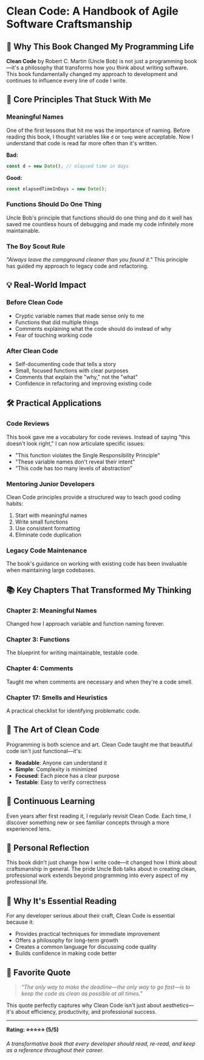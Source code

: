 # Clean Code: A Handbook of Agile Software Craftsmanship

## 📖 Why This Book Changed My Programming Life

**Clean Code** by Robert C. Martin (Uncle Bob) is not just a programming book—it's a philosophy that transforms how you think about writing software. This book fundamentally changed my approach to development and continues to influence every line of code I write.

## 🎯 Core Principles That Stuck With Me

### Meaningful Names
One of the first lessons that hit me was the importance of naming. Before reading this book, I thought variables like `d` or `temp` were acceptable. Now I understand that code is read far more often than it's written.

**Bad:**
```javascript
const d = new Date(); // elapsed time in days
```

**Good:**
```javascript
const elapsedTimeInDays = new Date();
```

### Functions Should Do One Thing
Uncle Bob's principle that functions should do one thing and do it well has saved me countless hours of debugging and made my code infinitely more maintainable.

### The Boy Scout Rule
*"Always leave the campground cleaner than you found it."* This principle has guided my approach to legacy code and refactoring.

## 💡 Real-World Impact

### Before Clean Code
- Cryptic variable names that made sense only to me
- Functions that did multiple things
- Comments explaining what the code should do instead of why
- Fear of touching working code

### After Clean Code
- Self-documenting code that tells a story
- Small, focused functions with clear purposes
- Comments that explain the "why," not the "what"
- Confidence in refactoring and improving existing code

## 🛠️ Practical Applications

### Code Reviews
This book gave me a vocabulary for code reviews. Instead of saying "this doesn't look right," I can now articulate specific issues:
- "This function violates the Single Responsibility Principle"
- "These variable names don't reveal their intent"
- "This code has too many levels of abstraction"

### Mentoring Junior Developers
Clean Code principles provide a structured way to teach good coding habits:
1. Start with meaningful names
2. Write small functions
3. Use consistent formatting
4. Eliminate code duplication

### Legacy Code Maintenance
The book's guidance on working with existing code has been invaluable when maintaining large codebases.

## 📚 Key Chapters That Transformed My Thinking

### Chapter 2: Meaningful Names
Changed how I approach variable and function naming forever.

### Chapter 3: Functions
The blueprint for writing maintainable, testable code.

### Chapter 4: Comments
Taught me when comments are necessary and when they're a code smell.

### Chapter 17: Smells and Heuristics
A practical checklist for identifying problematic code.

## 🎨 The Art of Clean Code

Programming is both science and art. Clean Code taught me that beautiful code isn't just functional—it's:
- **Readable**: Anyone can understand it
- **Simple**: Complexity is minimized
- **Focused**: Each piece has a clear purpose
- **Testable**: Easy to verify correctness

## 🔄 Continuous Learning

Even years after first reading it, I regularly revisit Clean Code. Each time, I discover something new or see familiar concepts through a more experienced lens.

## 💭 Personal Reflection

This book didn't just change how I write code—it changed how I think about craftsmanship in general. The pride Uncle Bob talks about in creating clean, professional work extends beyond programming into every aspect of my professional life.

## 🌟 Why It's Essential Reading

For any developer serious about their craft, Clean Code is essential because it:
- Provides practical techniques for immediate improvement
- Offers a philosophy for long-term growth
- Creates a common language for discussing code quality
- Builds confidence in making code better

## 📖 Favorite Quote

> *"The only way to make the deadline—the only way to go fast—is to keep the code as clean as possible at all times."*

This quote perfectly captures why Clean Code isn't just about aesthetics—it's about efficiency, productivity, and professional success.

---

**Rating: ⭐⭐⭐⭐⭐ (5/5)**

*A transformative book that every developer should read, re-read, and keep as a reference throughout their career.*
